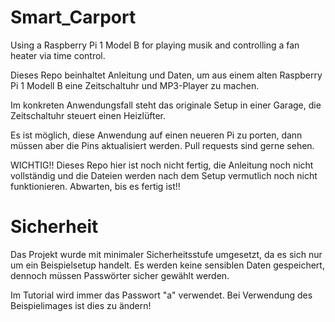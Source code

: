 # Smart_Carport
Using a Raspberry Pi 1 Model B for playing musik and controlling a fan heater via time control.

Dieses Repo beinhaltet Anleitung und Daten, um aus einem alten Raspberry Pi 1 Modell B eine Zeitschaltuhr und MP3-Player zu machen.

Im konkreten Anwendungsfall steht das originale Setup in einer Garage, die Zeitschaltuhr steuert einen Heizlüfter.

Es ist möglich, diese Anwendung auf einen neueren Pi zu porten, dann müssen aber die Pins aktualisiert werden. Pull requests sind gerne sehen.


WICHTIG!!
Dieses Repo hier ist noch nicht fertig, die Anleitung noch nicht vollständig und die Dateien werden nach dem Setup vermutlich noch nicht funktionieren. Abwarten, bis es fertig ist!!

# Sicherheit
Das Projekt wurde mit minimaler Sicherheitsstufe umgesetzt, da es sich nur um ein Beispielsetup handelt. Es werden keine sensiblen Daten gespeichert, dennoch müssen Passwörter sicher gewählt werden.

Im Tutorial wird immer das Passwort "a" verwendet. Bei Verwendung des Beispielimages ist dies zu ändern!